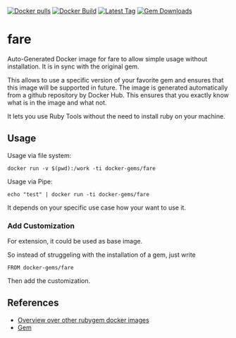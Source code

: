 [![Docker pulls](https://img.shields.io/docker/pulls/rubygem/fare.svg)](https://hub.docker.com/r/rubygem/fare/)
[![Docker Build](https://img.shields.io/docker/automated/rubygem/fare.svg)](https://hub.docker.com/r/rubygem/fare/)
[![Latest Tag](https://img.shields.io/github/tag/docker-rubygem/fare.svg)](https://hub.docker.com/r/rubygem/fare/)
[![Gem Downloads](https://img.shields.io/gem/dt/fare.svg)](https://rubygems.org/gems/fare/)
# fare

Auto-Generated Docker image for fare to allow simple usage without installation.
It is in sync with the original gem.

This allows to use a specific version of your favorite gem and ensures that this image will be supported in future.
The image is generated automatically from a github repository by Docker Hub.
This ensures that you exactly know what is in the image and what not.

It lets you use Ruby Tools without the need to install ruby on your machine.

## Usage

Usage via file system:

`docker run -v $(pwd):/work -ti docker-gems/fare`

Usage via Pipe:

`echo "test" | docker run -ti docker-gems/fare`

It depends on your specific use case how your want to use it.

### Add Customization

For extension, it could be used as base image.

So instead of struggeling with the installation of a gem, just write

`FROM docker-gems/fare`

Then add the customization.

## References

 - [Overview over other rubygem docker images](https://github.com/thinkbot/docker-rubygem)
 - [Gem](https://rubygems.org/gems/fare/)
